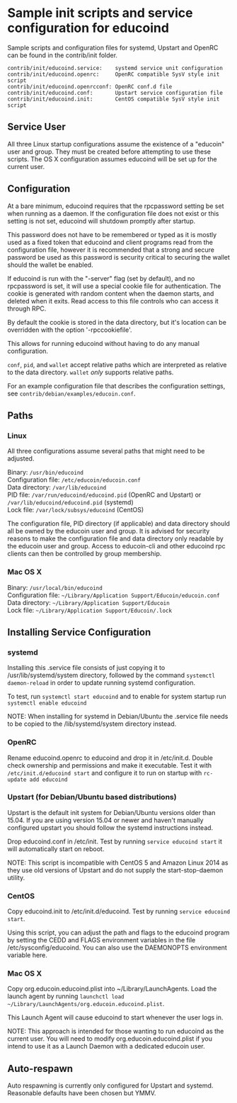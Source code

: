 Sample init scripts and service configuration for educoind
==========================================================

Sample scripts and configuration files for systemd, Upstart and OpenRC
can be found in the contrib/init folder.

    contrib/init/educoind.service:    systemd service unit configuration
    contrib/init/educoind.openrc:     OpenRC compatible SysV style init script
    contrib/init/educoind.openrcconf: OpenRC conf.d file
    contrib/init/educoind.conf:       Upstart service configuration file
    contrib/init/educoind.init:       CentOS compatible SysV style init script

Service User
---------------------------------

All three Linux startup configurations assume the existence of a "educoin" user
and group.  They must be created before attempting to use these scripts.
The OS X configuration assumes educoind will be set up for the current user.

Configuration
---------------------------------

At a bare minimum, educoind requires that the rpcpassword setting be set
when running as a daemon.  If the configuration file does not exist or this
setting is not set, educoind will shutdown promptly after startup.

This password does not have to be remembered or typed as it is mostly used
as a fixed token that educoind and client programs read from the configuration
file, however it is recommended that a strong and secure password be used
as this password is security critical to securing the wallet should the
wallet be enabled.

If educoind is run with the "-server" flag (set by default), and no rpcpassword is set,
it will use a special cookie file for authentication. The cookie is generated with random
content when the daemon starts, and deleted when it exits. Read access to this file
controls who can access it through RPC.

By default the cookie is stored in the data directory, but it's location can be overridden
with the option '-rpccookiefile'.

This allows for running educoind without having to do any manual configuration.

`conf`, `pid`, and `wallet` accept relative paths which are interpreted as
relative to the data directory. `wallet` *only* supports relative paths.

For an example configuration file that describes the configuration settings,
see `contrib/debian/examples/educoin.conf`.

Paths
---------------------------------

### Linux

All three configurations assume several paths that might need to be adjusted.

Binary:              `/usr/bin/educoind`  
Configuration file:  `/etc/educoin/educoin.conf`  
Data directory:      `/var/lib/educoind`  
PID file:            `/var/run/educoind/educoind.pid` (OpenRC and Upstart) or `/var/lib/educoind/educoind.pid` (systemd)  
Lock file:           `/var/lock/subsys/educoind` (CentOS)  

The configuration file, PID directory (if applicable) and data directory
should all be owned by the educoin user and group.  It is advised for security
reasons to make the configuration file and data directory only readable by the
educoin user and group.  Access to educoin-cli and other educoind rpc clients
can then be controlled by group membership.

### Mac OS X

Binary:              `/usr/local/bin/educoind`  
Configuration file:  `~/Library/Application Support/Educoin/educoin.conf`  
Data directory:      `~/Library/Application Support/Educoin`  
Lock file:           `~/Library/Application Support/Educoin/.lock`  

Installing Service Configuration
-----------------------------------

### systemd

Installing this .service file consists of just copying it to
/usr/lib/systemd/system directory, followed by the command
`systemctl daemon-reload` in order to update running systemd configuration.

To test, run `systemctl start educoind` and to enable for system startup run
`systemctl enable educoind`

NOTE: When installing for systemd in Debian/Ubuntu the .service file needs to be copied to the /lib/systemd/system directory instead.

### OpenRC

Rename educoind.openrc to educoind and drop it in /etc/init.d.  Double
check ownership and permissions and make it executable.  Test it with
`/etc/init.d/educoind start` and configure it to run on startup with
`rc-update add educoind`

### Upstart (for Debian/Ubuntu based distributions)

Upstart is the default init system for Debian/Ubuntu versions older than 15.04. If you are using version 15.04 or newer and haven't manually configured upstart you should follow the systemd instructions instead.

Drop educoind.conf in /etc/init.  Test by running `service educoind start`
it will automatically start on reboot.

NOTE: This script is incompatible with CentOS 5 and Amazon Linux 2014 as they
use old versions of Upstart and do not supply the start-stop-daemon utility.

### CentOS

Copy educoind.init to /etc/init.d/educoind. Test by running `service educoind start`.

Using this script, you can adjust the path and flags to the educoind program by
setting the CEDD and FLAGS environment variables in the file
/etc/sysconfig/educoind. You can also use the DAEMONOPTS environment variable here.

### Mac OS X

Copy org.educoin.educoind.plist into ~/Library/LaunchAgents. Load the launch agent by
running `launchctl load ~/Library/LaunchAgents/org.educoin.educoind.plist`.

This Launch Agent will cause educoind to start whenever the user logs in.

NOTE: This approach is intended for those wanting to run educoind as the current user.
You will need to modify org.educoin.educoind.plist if you intend to use it as a
Launch Daemon with a dedicated educoin user.

Auto-respawn
-----------------------------------

Auto respawning is currently only configured for Upstart and systemd.
Reasonable defaults have been chosen but YMMV.
